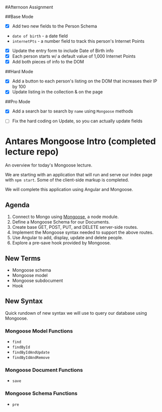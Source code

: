 #Afternoon Assignment

##Base Mode
 - [x] Add two new fields to the Person Schema
  - `date of birth` - a date field
  - `internetPts` - a number field to track this person's Internet Points
 - [x] Update the entry form to include Date of Birth info
 - [x] Each person starts w/ a default value of 1,000 Internet Points
 - [x] Add both pieces of info to the DOM

##Hard Mode
 - [x] Add a button to each person's listing on the DOM that increases their IP by 100
 - [x] Update listing in the collection & on the page

 ##Pro Mode
 - [x] Add a search bar to search by `name` using `Mongoose` methods
 - [ ] Fix the hard coding on Update, so you can actually update fields



# Antares Mongoose Intro (completed lecture repo)
An overview for today's Mongoose lecture.

We are starting with an application that will run and serve our
index page with `npm start`. Some of the client-side markup is completed.

We will complete this application using Angular and Mongoose.

## Agenda

1. Connect to Mongo using [Mongoose](http://mongoosejs.com/), a node module.
2. Define a Mongoose Schema for our Documents.
3. Create base GET, POST, PUT, and DELETE server-side routes.
4. Implement the Mongoose syntax needed to support the above routes.
5. Use Angular to add, display, update and delete people.
6. Explore a pre-save hook provided by Mongoose.

## New Terms

* Mongoose schema
* Mongoose model
* Mongoose subdocument
* Hook

## New Syntax

Quick rundown of new syntax we will use to query our database using Mongoose.

### Mongoose Model Functions

* `find`
* `findById`
* `findByIdAndUpdate`
* `findByIdAndRemove`

### Mongoose Document Functions

* `save`

### Mongoose Schema Functions

* `pre`
